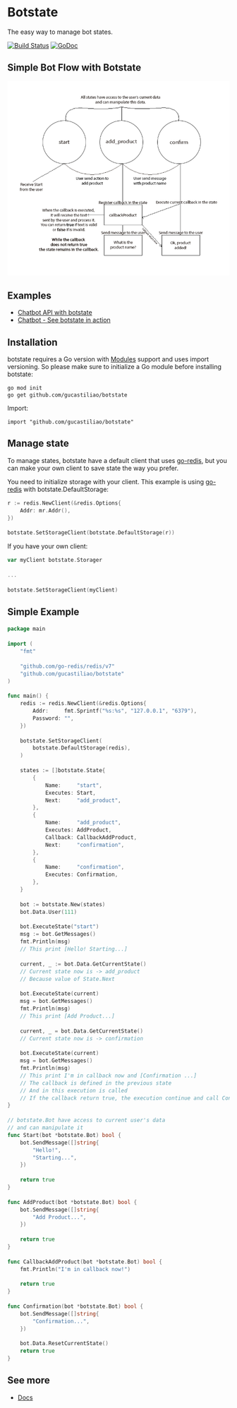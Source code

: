 # Botstate

The easy way to manage bot states.

[![Build Status](https://travis-ci.com/gucastiliao/botstate.svg?branch=master)](https://travis-ci.com/gucastiliao/botstate)
[![GoDoc](https://godoc.org/github.com/gucastiliao/botstate?status.svg)](https://pkg.go.dev/github.com/gucastiliao/botstate?tab=doc)

## Simple Bot Flow with Botstate
![Botstate](docs/botstate.png)

## Examples
- [Chatbot API with botstate](https://github.com/gucastiliao/example-chatbot-botstate)
- [Chatbot - See botstate in action](https://web-chatbot-botstate.herokuapp.com/)

## Installation

botstate requires a Go version with [Modules](https://github.com/golang/go/wiki/Modules) support and uses import versioning. So please make sure to initialize a Go module before installing botstate:

```
go mod init
go get github.com/gucastiliao/botstate
```

Import:

```
import "github.com/gucastiliao/botstate"
```

## Manage state

To manage states, botstate have a default client that uses [go-redis](https://github.com/go-redis/redis), but you can make your own client to save state the way you prefer.

You need to initialize storage with your client.
This example is using [go-redis](https://github.com/go-redis/redis) with botstate.DefaultStorage:
```go
r := redis.NewClient(&redis.Options{
    Addr: mr.Addr(),
})

botstate.SetStorageClient(botstate.DefaultStorage(r))
```

If you have your own client:

```go
var myClient botstate.Storager

...

botstate.SetStorageClient(myClient)
```

## Simple Example

```go
package main

import (
	"fmt"

	"github.com/go-redis/redis/v7"
	"github.com/gucastiliao/botstate"
)

func main() {
	redis := redis.NewClient(&redis.Options{
		Addr:     fmt.Sprintf("%s:%s", "127.0.0.1", "6379"),
		Password: "",
	})

	botstate.SetStorageClient(
		botstate.DefaultStorage(redis),
	)

	states := []botstate.State{
		{
			Name:     "start",
			Executes: Start,
			Next:     "add_product",
		},
		{
			Name:     "add_product",
			Executes: AddProduct,
			Callback: CallbackAddProduct,
			Next:     "confirmation",
		},
		{
			Name:     "confirmation",
			Executes: Confirmation,
		},
	}

	bot := botstate.New(states)
	bot.Data.User(111)

	bot.ExecuteState("start")
	msg := bot.GetMessages()
	fmt.Println(msg)
	// This print [Hello! Starting...]

	current, _ := bot.Data.GetCurrentState()
	// Current state now is -> add_product
	// Because value of State.Next

	bot.ExecuteState(current)
	msg = bot.GetMessages()
	fmt.Println(msg)
	// This print [Add Product...]

	current, _ = bot.Data.GetCurrentState()
	// Current state now is -> confirmation

	bot.ExecuteState(current)
	msg = bot.GetMessages()
	fmt.Println(msg)
	// This print I'm in callback now and [Confirmation ...]
	// The callback is defined in the previous state
	// And in this execution is called
	// If the callback return true, the execution continue and call Confirmation method
}

// botstate.Bot have access to current user's data
// and can manipulate it
func Start(bot *botstate.Bot) bool {
	bot.SendMessage([]string{
		"Hello!",
		"Starting...",
	})

	return true
}

func AddProduct(bot *botstate.Bot) bool {
	bot.SendMessage([]string{
		"Add Product...",
	})

	return true
}

func CallbackAddProduct(bot *botstate.Bot) bool {
	fmt.Println("I'm in callback now!")

	return true
}

func Confirmation(bot *botstate.Bot) bool {
	bot.SendMessage([]string{
		"Confirmation...",
	})

	bot.Data.ResetCurrentState()
	return true
}

```

## See more

- [Docs](https://pkg.go.dev/github.com/gucastiliao/botstate?tab=doc)